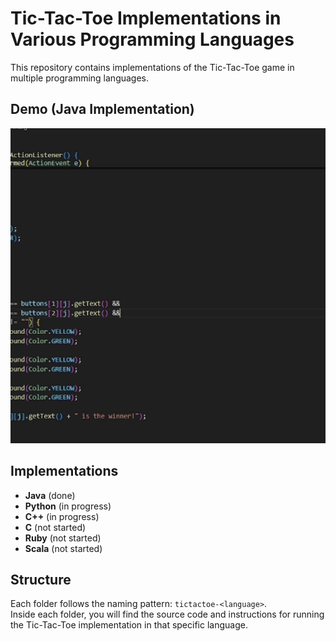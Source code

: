# Tic-Tac-Toe Implementations in Various Programming Languages  
This repository contains implementations of the Tic-Tac-Toe game in multiple programming languages.

## Demo (Java Implementation)  
![Tic-Tac-Toe Demo](tictactoe-java/assets/demo.gif)

## Implementations  
- **Java** (done)  
- **Python** (in progress)  
- **C++** (in progress)  
- **C** (not started)  
- **Ruby** (not started)  
- **Scala** (not started)  

## Structure  
Each folder follows the naming pattern: `tictactoe-<language>`.  
Inside each folder, you will find the source code and instructions for running the Tic-Tac-Toe implementation in that specific language.  
